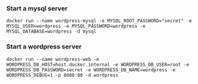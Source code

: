 ### Start a mysql server

    docker run --name wordpress-mysql -e MYSQL_ROOT_PASSWORD="secret" -e MYSQL_USER=wordpress -e MYSQL_PASSWORD=wordpress -e MYSQL_DATABASE=wordpress -d mysql
    
    
### Start a wordpress server

    docker run --name wordpress-web -e WORDPRESS_DB_HOST=host.docker.internal -e WORDPRESS_DB_USER=root -e WORDPRESS_DB_PASSWORD=secret -e WORDPRESS_DB_NAME=wordpress -e WORDPRESS_DEBUG=1 -p 8080:80 -d wordpress